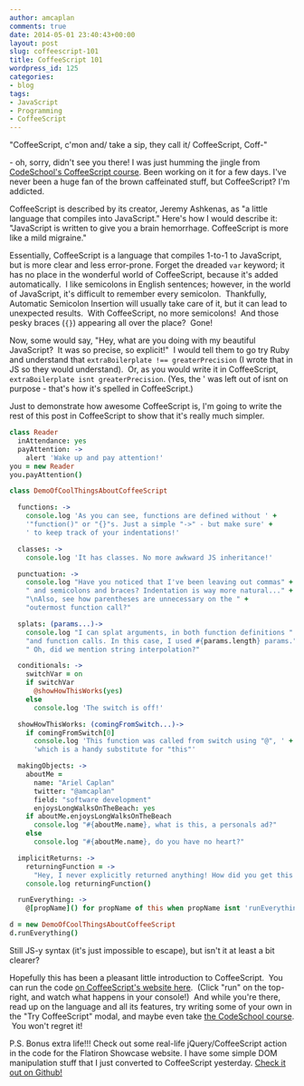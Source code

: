 ```yaml
---
author: amcaplan
comments: true
date: 2014-05-01 23:40:43+00:00
layout: post
slug: coffeescript-101
title: CoffeeScript 101
wordpress_id: 125
categories:
- blog
tags:
- JavaScript
- Programming
- CoffeeScript
---
```


"CoffeeScript, c'mon and/ take a sip, they call it/ CoffeeScript, Coff-"

\- oh, sorry, didn't see you there! I was just humming the jingle from [CodeSchool's CoffeeScript course](https://www.codeschool.com/courses/coffeescript). Been working on it for a few days. I've never been a huge fan of the brown caffeinated stuff, but CoffeeScript? I'm addicted.

CoffeeScript is described by its creator, Jeremy Ashkenas, as "a little language that compiles into JavaScript." Here's how I would describe it: "JavaScript is written to give you a brain hemorrhage. CoffeeScript is more like a mild migraine."

<!-- more -->

Essentially, CoffeeScript is a language that compiles 1-to-1 to JavaScript, but is more clear and less error-prone. Forget the dreaded `var` keyword; it has no place in the wonderful world of CoffeeScript, because it's added automatically.  I like semicolons in English sentences; however, in the world of JavaScript, it's difficult to remember every semicolon.  Thankfully, Automatic Semicolon Insertion will usually take care of it, but it can lead to unexpected results.  With CoffeeScript, no more semicolons!  And those pesky braces (`{}`) appearing all over the place?  Gone!

Now, some would say, "Hey, what are you doing with my beautiful JavaScript?  It was so precise, so explicit!"  I would tell them to go try Ruby and understand that `extraBoilerplate !== greaterPrecision` (I wrote that in JS so they would understand).  Or, as you would write it in CoffeeScript, `extraBoilerplate isnt greaterPrecision`.  (Yes, the ' was left out of isnt on purpose - that's how it's spelled in CoffeeScript.)

Just to demonstrate how awesome CoffeeScript is, I'm going to write the rest of this post in CoffeeScript to show that it's really much simpler.


``` coffeescript coffeescript_demo.js.coffee
class Reader
  inAttendance: yes
  payAttention: ->
    alert 'Wake up and pay attention!'
you = new Reader
you.payAttention()

class DemoOfCoolThingsAboutCoffeeScript

  functions: ->
    console.log 'As you can see, functions are defined without ' +
    '"function()" or "{}"s. Just a simple "->" - but make sure' +
    ' to keep track of your indentations!'

  classes: ->
    console.log 'It has classes. No more awkward JS inheritance!'

  punctuation: ->
    console.log "Have you noticed that I've been leaving out commas" +
    " and semicolons and braces? Indentation is way more natural..." +
    "\nAlso, see how parentheses are unnecessary on the " +
    "outermost function call?"

  splats: (params...)->
    console.log "I can splat arguments, in both function definitions " +
    "and function calls. In this case, I used #{params.length} params." +
    " Oh, did we mention string interpolation?"

  conditionals: ->
    switchVar = on
    if switchVar
      @showHowThisWorks(yes)
    else
      console.log 'The switch is off!'

  showHowThisWorks: (comingFromSwitch...)->
    if comingFromSwitch[0]
      console.log 'This function was called from switch using "@", ' +
      'which is a handy substitute for "this"'

  makingObjects: ->
    aboutMe =
      name: "Ariel Caplan"
      twitter: "@amcaplan"
      field: "software development"
      enjoysLongWalksOnTheBeach: yes
    if aboutMe.enjoysLongWalksOnTheBeach
      console.log "#{aboutMe.name}, what is this, a personals ad?"
    else
      console.log "#{aboutMe.name}, do you have no heart?"

  implicitReturns: ->
    returningFunction = ->
      "Hey, I never explicitly returned anything! How did you get this string?"
    console.log returningFunction()

  runEverything: ->
    @[propName]() for propName of this when propName isnt 'runEverything'

d = new DemoOfCoolThingsAboutCoffeeScript
d.runEverything()
```



Still JS-y syntax (it's just impossible to escape), but isn't it at least a bit clearer?

Hopefully this has been a pleasant little introduction to CoffeeScript.  You can run the code [on CoffeeScript's website here](http://goo.gl/ixtsO7).  (Click "run" on the top-right, and watch what happens in your console!)  And while you're there, read up on the language and all its features, try writing some of your own in the "Try CoffeeScript" modal, and maybe even take [the CodeSchool course](https://www.codeschool.com/courses/coffeescript).  You won't regret it!

P.S. Bonus extra life!!! Check out some real-life jQuery/CoffeeScript action in the code for the Flatiron Showcase website.  I have some simple DOM manipulation stuff that I just converted to CoffeeScript yesterday.  [Check it out on Github!](https://github.com/amcaplan/flatiron_showcase/blob/d952882068f13231cd3272a71f992ffcf3e25076/app/assets/javascripts/images.js.coffee)
